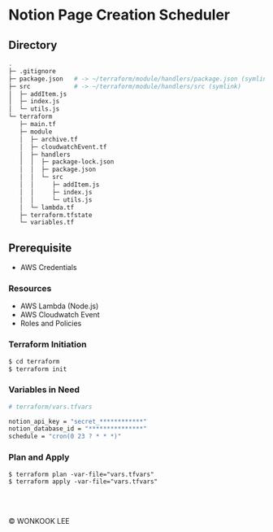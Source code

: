 # Notion Page Creation Scheduler

## Directory

```sh
.
├─ .gitignore
├─ package.json   # -> ~/terraform/module/handlers/package.json (symlink)
├─ src            # -> ~/terraform/module/handlers/src (symlink)
│  ├─ addItem.js
│  ├─ index.js
│  └─ utils.js
└─ terraform
   ├─ main.tf
   ├─ module
   │  ├─ archive.tf
   │  ├─ cloudwatchEvent.tf
   │  ├─ handlers
   │  │  ├─ package-lock.json
   │  │  ├─ package.json
   │  │  └─ src
   │  │     ├─ addItem.js
   │  │     ├─ index.js
   │  │     └─ utils.js
   │  └─ lambda.tf
   ├─ terraform.tfstate
   └─ variables.tf

```

## Prerequisite

- AWS Credentials

### Resources

- AWS Lambda (Node.js)
- AWS Cloudwatch Event
- Roles and Policies

### Terraform Initiation

```sh
$ cd terraform
$ terraform init
```

### Variables in Need

```sh
# terraform/vars.tfvars

notion_api_key = "secret_************"
notion_database_id = "***************"
schedule = "cron(0 23 ? * * *)"
```

### Plan and Apply

```
$ terraform plan -var-file="vars.tfvars"
$ terraform apply -var-file="vars.tfvars"
```

<br />
<br />

© WONKOOK LEE
